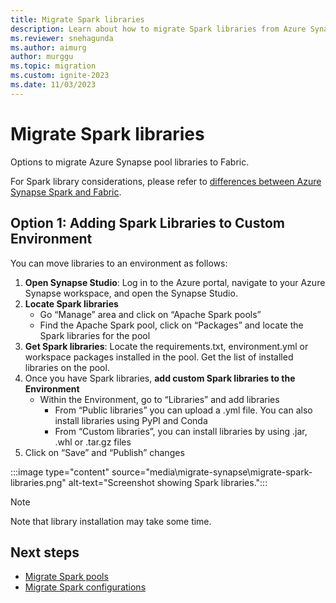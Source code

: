 ```yaml
---
title: Migrate Spark libraries
description: Learn about how to migrate Spark libraries from Azure Synapse Spark to Fabric.
ms.reviewer: snehagunda
ms.author: aimurg
author: murggu
ms.topic: migration
ms.custom: ignite-2023
ms.date: 11/03/2023
---
```


# Migrate Spark libraries

Options to migrate Azure Synapse pool libraries to Fabric.

For Spark library considerations, please refer to [differences between Azure Synapse Spark and Fabric](TBC).

## Option 1: Adding Spark Libraries to Custom Environment

You can move libraries to an environment as follows:

1.	**Open Synapse Studio**: Log in to the Azure portal, navigate to your Azure Synapse workspace, and open the Synapse Studio.
1.	**Locate Spark libraries**
    * Go “Manage” area and click on “Apache Spark pools”
    * Find the Apache Spark pool, click on “Packages” and locate the Spark libraries for the pool
1.	**Get Spark libraries**: Locate the requirements.txt, environment.yml or workspace packages installed in the pool. Get the list of installed libraries on the pool.
1.	Once you have Spark libraries, **add custom Spark libraries to the Environment**
    * Within the Environment, go to “Libraries” and add libraries
        * From “Public libraries” you can upload a .yml file. You can also install libraries using PyPI and Conda
        * From “Custom libraries”, you can install libraries by using .jar, .whl or .tar.gz files
1.	Click on “Save” and “Publish” changes

:::image type="content" source="media\migrate-synapse\migrate-spark-libraries.png" alt-text="Screenshot showing Spark libraries.":::

> [!NOTE]
> Note that library installation may take some time.

## Next steps

- [Migrate Spark pools](migrate-synapse-spark-pools.md)
- [Migrate Spark configurations](migrate-synapse-spark-configurations.md)